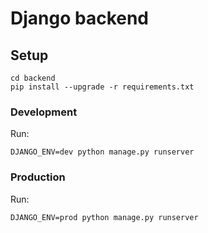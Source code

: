 # Django backend


## Setup
```
cd backend
pip install --upgrade -r requirements.txt
```

### Development

Run: 
```
DJANGO_ENV=dev python manage.py runserver
```

### Production

Run: 
```
DJANGO_ENV=prod python manage.py runserver
```